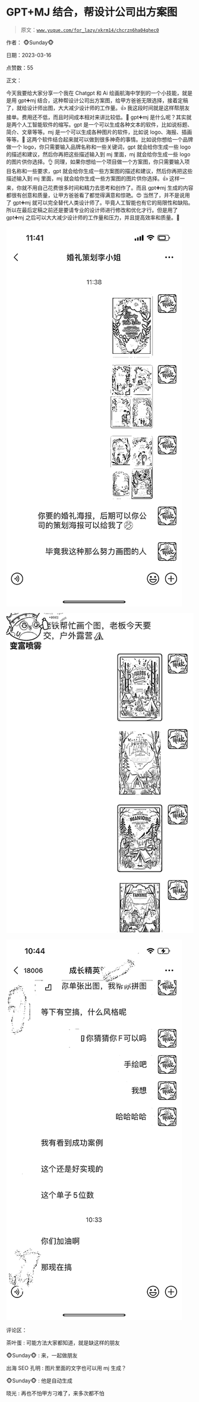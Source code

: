 # GPT+MJ 结合，帮设计公司出方案图

> 原文：[`www.yuque.com/for_lazy/xkrm14/chcrzn6ha04qhec0`](https://www.yuque.com/for_lazy/xkrm14/chcrzn6ha04qhec0)

作者： 🐵Sunday🐵

日期：2023-03-16

点赞数：55

正文：

今天我要给大家分享一个我在 Chatgpt 和 Ai 绘画航海中学到的一个小技能，就是是用 gpt➕mj 结合，这种帮设计公司出方案图，给甲方爸爸无限选择，接着定稿了，就给设计师出图，大大减少设计师的工作量。👍 我这段时间就是这样帮朋友接单。费用还不低，而且时间成本相对来讲比较低。🤑 gpt➕mj 是什么呢？其实就是两个人工智能软件的缩写。gpt 是一个可以生成各种文本的软件，比如说标题、简介、文章等等。mj 是一个可以生成各种图片的软件，比如说 logo、海报、插画等等。👏 这两个软件结合起来就可以做到很多神奇的事情。比如说你想给一个品牌做一个 logo，你只需要输入品牌名称和一些关键词，gpt 就会给你生成一些 logo 的描述和建议，然后你再把这些描述输入到 mj 里面，mj 就会给你生成一些 logo 的图片供你选择。👌 同理，如果你想给一个项目做一个方案图，你只需要输入项目名称和一些要求，gpt 就会给你生成一些方案图的描述和建议，然后你再把这些描述输入到 mj 里面，mj 就会给你生成一些方案图的图片供你选择。👍 这样一来，你就不用自己花费很多时间和精力去思考和创作了。而且 gpt➕mj 生成的内容都很有创意和质量，让甲方爸爸看了都觉得满意和惊艳。😍 当然了，并不是说用了 gpt➕mj 就可以完全替代人类设计师了。毕竟人工智能也有它的局限性和缺陷。所以在最后定稿之前还是要请专业的设计师进行修改和优化才行。但是用了 gpt➕mj 之后可以大大减少设计师的工作量和压力，并且提高效率和质量。🙌

![](img/ab95887e0d617321804e07e210c164d2.png)  

![](img/b0c46cdf78e205f4a0fbe9a54ccbadaa.png)  

![](img/be8a176499f7fb71aa7e9d56f94d3bd6.png)  

评论区：

茶叶蛋 : 可能方法大家都知道，就是缺这样的朋友

🐵Sunday🐵 : 来，一起做朋友

出海 SEO 孔明 : 图片里面的文字也可以用 mj 生成？

🐵Sunday🐵 : 他是自动生成

晓光 : 再也不怕甲方刁难了，来多次都不怕

